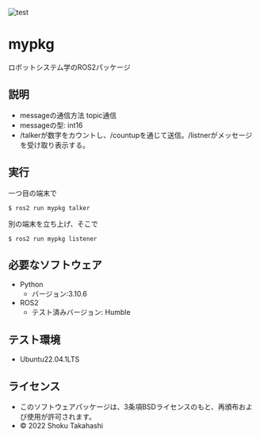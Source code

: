 ![test](https://github.com/s21c1072/mypkg/actions/workflows/test.yml/badge.svg)
# mypkg
ロボットシステム学のROS2パッケージ  

## 説明
* messageの通信方法 topic通信
* messageの型: int16
* /talkerが数字をカウントし、/countupを通じて送信。/listnerがメッセージを受け取り表示する。
## 実行
一つ目の端末で
```
$ ros2 run mypkg talker
```
別の端末を立ち上げ、そこで
```
$ ros2 run mypkg listener
```

## 必要なソフトウェア
* Python
  * バージョン:3.10.6   
* ROS2
  * テスト済みバージョン: Humble

## テスト環境
* Ubuntu22.04.1LTS

## ライセンス
 * このソフトウェアパッケージは、3条項BSDライセンスのもと、再頒布および使用が許可されます。
  * © 2022 Shoku Takahashi
